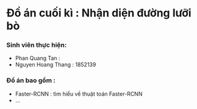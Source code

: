 # Đồ án cuối kì : Nhận diện đường lưỡi bò

### Sinh viên thực hiện:
* Phan Quang Tan : 
* Nguyen Hoang Thang : 1852139
### Đồ án bao gồm :
* Faster-RCNN : tìm hiểu về thuật toán Faster-RCNN
* ...
